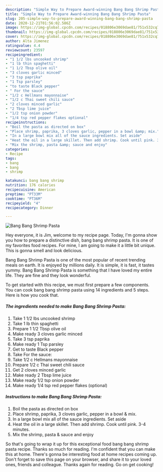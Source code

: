 ```yaml
---
description: "Simple Way to Prepare Award-winning Bang Bang Shrimp Pasta"
title: "Simple Way to Prepare Award-winning Bang Bang Shrimp Pasta"
slug: 205-simple-way-to-prepare-award-winning-bang-bang-shrimp-pasta
date: 2020-12-21T01:56:02.586Z
image: https://img-global.cpcdn.com/recipes/018806e3069dae81/751x532cq70/bang-bang-shrimp-pasta-recipe-main-photo.jpg
thumbnail: https://img-global.cpcdn.com/recipes/018806e3069dae81/751x532cq70/bang-bang-shrimp-pasta-recipe-main-photo.jpg
cover: https://img-global.cpcdn.com/recipes/018806e3069dae81/751x532cq70/bang-bang-shrimp-pasta-recipe-main-photo.jpg
author: Alta Jimenez
ratingvalue: 4.4
reviewcount: 23597
recipeingredient:
- "1 1/2 lbs uncooked shrimp"
- "1 lb thin spaghetti"
- "1 1/2 Tbsp olive oil"
- "3 cloves garlic minced"
- "3 tsp paprika"
- "1 Tsp parsley"
- "to taste Black pepper"
- " For the sauce"
- "1/2 c Hellmans mayonnaise"
- "1/2 c Thai sweet chili sauce"
- "2 cloves minced garlic"
- "2 Tbsp lime juice"
- "1/2 tsp onion powder"
- "1/4 tsp red pepper flakes optional"
recipeinstructions:
- "Boil the pasta as directed on box"
- "Place shrimp, paprika, 3 cloves garlic, pepper in a bowl &amp; mix."
- "In a large bowl mix all of the sauce ingredients. Set aside"
- "Heat the oil in a large skillet. Then add shrimp. Cook until pink. 3-4 minutes."
- "Mix the shrimp, pasta &amp; sauce and enjoy"
categories:
- Recipe
tags:
- bang
- bang
- shrimp

katakunci: bang bang shrimp 
nutrition: 176 calories
recipecuisine: American
preptime: "PT33M"
cooktime: "PT36M"
recipeyield: "4"
recipecategory: Dinner

---
```



![Bang Bang Shrimp Pasta](https://img-global.cpcdn.com/recipes/018806e3069dae81/751x532cq70/bang-bang-shrimp-pasta-recipe-main-photo.jpg)

Hey everyone, it is Jim, welcome to my recipe page. Today, I'm gonna show you how to prepare a distinctive dish, bang bang shrimp pasta. It is one of my favorites food recipes. For mine, I am going to make it a little bit unique. This is gonna smell and look delicious.

Bang Bang Shrimp Pasta is one of the most popular of recent trending meals on earth. It is enjoyed by millions daily. It is simple, it is fast, it tastes yummy. Bang Bang Shrimp Pasta is something that I have loved my entire life. They are fine and they look wonderful.




To get started with this recipe, we must first prepare a few components. You can cook bang bang shrimp pasta using 14 ingredients and 5 steps. Here is how you cook that.

<!--inarticleads1-->

##### The ingredients needed to make Bang Bang Shrimp Pasta:

1. Take 1 1/2 lbs uncooked shrimp
1. Take 1 lb thin spaghetti
1. Prepare 1 1/2 Tbsp olive oil
1. Make ready 3 cloves garlic minced
1. Take 3 tsp paprika
1. Make ready 1 Tsp parsley
1. Get to taste Black pepper
1. Take  For the sauce:
1. Take 1/2 c Hellmans mayonnaise
1. Prepare 1/2 c Thai sweet chili sauce
1. Get 2 cloves minced garlic
1. Make ready 2 Tbsp lime juice
1. Make ready 1/2 tsp onion powder
1. Make ready 1/4 tsp red pepper flakes (optional)




<!--inarticleads2-->

##### Instructions to make Bang Bang Shrimp Pasta:

1. Boil the pasta as directed on box
1. Place shrimp, paprika, 3 cloves garlic, pepper in a bowl &amp; mix.
1. In a large bowl mix all of the sauce ingredients. Set aside
1. Heat the oil in a large skillet. Then add shrimp. Cook until pink. 3-4 minutes.
1. Mix the shrimp, pasta &amp; sauce and enjoy




So that's going to wrap it up for this exceptional food bang bang shrimp pasta recipe. Thanks so much for reading. I'm confident that you can make this at home. There's gonna be interesting food at home recipes coming up. Don't forget to save this page on your browser, and share it to your loved ones, friends and colleague. Thanks again for reading. Go on get cooking!
